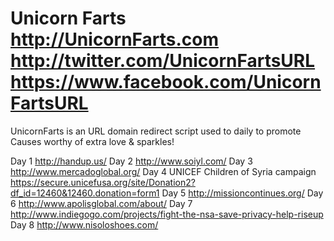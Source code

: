 Unicorn Farts
http://UnicornFarts.com
http://twitter.com/UnicornFartsURL
https://www.facebook.com/UnicornFartsURL
======================

UnicornFarts is an URL domain redirect script used to daily to promote Causes worthy of extra love &amp; sparkles!

Day 1 http://handup.us/
Day 2 http://www.soiyl.com/
Day 3 http://www.mercadoglobal.org/
Day 4 UNICEF Children of Syria campaign https://secure.unicefusa.org/site/Donation2?df_id=12460&12460.donation=form1
Day 5 http://missioncontinues.org/
Day 6 http://www.apolisglobal.com/about/
Day 7 http://www.indiegogo.com/projects/fight-the-nsa-save-privacy-help-riseup
Day 8 http://www.nisoloshoes.com/
